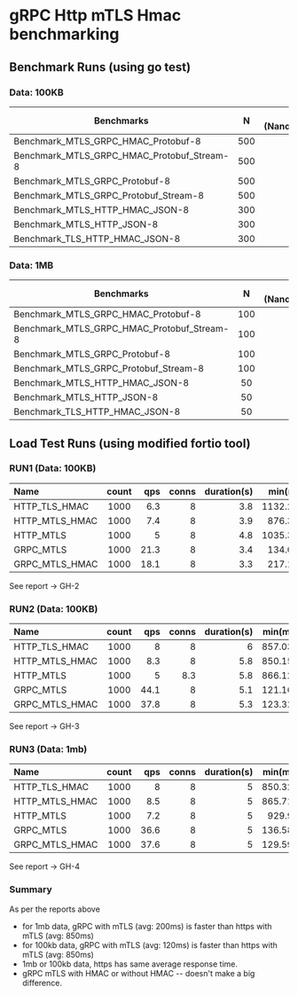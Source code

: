 # gRPC Http mTLS Hmac benchmarking

## Benchmark Runs (using go test)

### Data: 100KB

|   Benchmarks        |   N           |    Latency (Nanosecond/operation)  |    Bandwith (bytes/operation)  |   Memory (allocations/operation)  |
| ------------- |:-------------:| -----:| -----:|-----:|
|   Benchmark_MTLS_GRPC_HMAC_Protobuf-8          |   500      |     2504702 ns/op    |     128794 B/op    |     97 allocs/op |
|   Benchmark_MTLS_GRPC_HMAC_Protobuf_Stream-8   |   500      |     2533754 ns/op    |     129169 B/op    |    106 allocs/op |
|   Benchmark_MTLS_GRPC_Protobuf-8               |   500      |     2508642 ns/op    |     127944 B/op    |     91 allocs/op |
|   Benchmark_MTLS_GRPC_Protobuf_Stream-8        |   500      |     2529270 ns/op    |     128332 B/op    |    100 allocs/op |
|   Benchmark_MTLS_HTTP_HMAC_JSON-8              |   300      |     4572717 ns/op    |     249072 B/op    |    292 allocs/op |
|   Benchmark_MTLS_HTTP_JSON-8                   |   300      |     4783064 ns/op    |     262402 B/op    |    352 allocs/op |
|   Benchmark_TLS_HTTP_HMAC_JSON-8               |   300      |     4870114 ns/op    |     225274 B/op    |    219 allocs/op |


### Data: 1MB

|   Benchmarks        |   N           |    Latency (Nanosecond/operation)  |    Bandwith (bytes/operation)  |   Memory (allocations/operation)  |
| ------------- |:-------------:| -----:| -----:|-----:|
|   Benchmark_MTLS_GRPC_HMAC_Protobuf-8          |   100      |     17431225 ns/op   |     1030183 B/op    |   106 allocs/op |
|   Benchmark_MTLS_GRPC_HMAC_Protobuf_Stream-8   |   100      |     17682164 ns/op   |     1030704 B/op    |   120 allocs/op |
|   Benchmark_MTLS_GRPC_Protobuf-8               |   100      |     18944755 ns/op   |     1029412 B/op    |   103 allocs/op |
|   Benchmark_MTLS_GRPC_Protobuf_Stream-8        |   100      |     18849443 ns/op   |     1029891 B/op    |   112 allocs/op |
|   Benchmark_MTLS_HTTP_HMAC_JSON-8              |    50      |     28537868 ns/op   |     3990679 B/op    |   495 allocs/op |
|   Benchmark_MTLS_HTTP_JSON-8                   |    50      |     25730243 ns/op   |     3534994 B/op    |   438 allocs/op |
|   Benchmark_TLS_HTTP_HMAC_JSON-8               |    50      |     26732076 ns/op   |     3780368 B/op    |   258 allocs/op |

## Load Test Runs (using modified fortio tool)

### RUN1 (Data: 100KB)

| Name | count | qps | conns | duration(s) | min(ms) | avg(ms) | p50(ms) | p75(ms) | p90(ms) | p99(ms) | p99.9(ms) | max(ms) |
| :--- | :---:| ---: | ---: | ---: | ---: | ---: | ---: | ---: | ---: | ---: | ---: | ---: | 
| HTTP_TLS_HMAC | 1000 | 6.3 | 8 | 3.8 | 1132.282 | 1229.648 | 1256.46 | 1324.19 | 1364.83 | 1389.21 | 1391.65 | 1391.920 |
| HTTP_MTLS_HMAC | 1000 | 7.4 | 8 | 3.9 | 876.322 | 985.183 | 980.68 | 1063.61 | 1121.87 | 1156.82 | 1160.32 | 1160.709 |
| HTTP_MTLS | 1000 | 5 | 8 | 4.8 | 1035.332 | 1225.442 | 1517.67 | 1780.76 | 1938.61 | 2245.35 | 2315.08 | 2322.829 |
| GRPC_MTLS | 1000 | 21.3 | 8 | 3.4 | 134.099 | 358.557 | 287.5 |433.33 | 613.64 | 721.94 | 732.77 | 733.969 |
| GRPC_MTLS_HMAC | 1000 | 18.1 | 8 | 3.3 | 217.111 | 431.567 | 431.82 | 500 | 645.81 | 733.3 | 742.04 | 743.016 |

See report -> GH-2

### RUN2 (Data: 100KB)

| Name | count | qps | conns | duration(s) | min(ms) | avg(ms) | p50(ms) | p75(ms) | p90(ms) | p99(ms) | p99.9(ms) | max(ms) |
| :--- | :---:| ---: | ---: | ---: | ---: | ---: | ---: | ---: | ---: | ---: | ---: | ---: | 
| HTTP_TLS_HMAC | 1000 | 8 | 8 | 6 | 857.031 | 958.272 | 950.98 | 1000 | 1036.94 | 1059.1 | 1061.32 | 1061.564 |
| HTTP_MTLS_HMAC | 1000 | 8.3 | 8 | 5.8 | 850.158 | 901.073 | 925.08 | 964.17 | 987.62 | 1151.1 | 1276.63 | 1290.58 |
| HTTP_MTLS | 1000 | 5 | 8.3 | 5.8 | 866.123 | 933.91 | 945.08 | 986.27 | 1023.19 | 1054.49 | 1057.62 | 1057.963 |
| GRPC_MTLS | 1000 | 44.1 | 8 | 5.1 | 121.162 | 179.044 | 171.62 | 197.07 | 276.11 | 344.97 | 352.76 | 353.625 | 
| GRPC_MTLS_HMAC | 1000 | 37.8 | 8 | 5.3 | 123.326 | 205.094 | 180.4 | 234.78 | 300 | 750 | 813.94 | 821.039 |

See report -> GH-3

### RUN3 (Data: 1mb)

| Name | count | qps | conns | duration(s) | min(ms) | avg(ms) | p50(ms) | p75(ms) | p90(ms) | p99(ms) | p99.9(ms) | max(ms) |
| :--- | :---:| ---: | ---: | ---: | ---: | ---: | ---: | ---: | ---: | ---: | ---: | ---: | 
| HTTP_TLS_HMAC | 1000 | 8 | 8 | 5 | 850.321 | 955.098 | 957.9 | 1020.27 | 1068.92 | 1098.11 | 1101.03 | 1101.35 |
| HTTP_MTLS_HMAC | 1000 | 8.5 | 8 | 5 | 865.712 | 922.695 | 926.41 | 958.09 | 977.09 | 988.49 | 989.63 | 989.756 |
| HTTP_MTLS | 1000 | 7.2 | 8 | 5 | 929.99 | 1020.397 | 1013.5 | 1087.78 | 1132.34 | 1159.08 | 1161.76 | 1162.054 |
| GRPC_MTLS | 1000 | 36.6 | 8 | 5 | 136.585 | 215.997 | 204.82 | 261.45 | 295.42| 377.05 | 386.99 | 388.093 |
| GRPC_MTLS_HMAC | 1000 | 37.6 | 8 | 5 | 129.592 | 209.796 | 206.59 | 259.89 | 291.87 | 406.76 | 410.62 | 411.051 |

See report -> GH-4

### Summary

As per the reports above
- for 1mb data, gRPC with mTLS (avg: 200ms) is faster than https with mTLS (avg: 850ms)
- for 100kb data, gRPC with mTLS (avg: 120ms) is faster than https with mTLS (avg: 850ms)
- 1mb or 100kb data, https has same average response time.
- gRPC mTLS with HMAC or without HMAC -- doesn't make a big difference.
